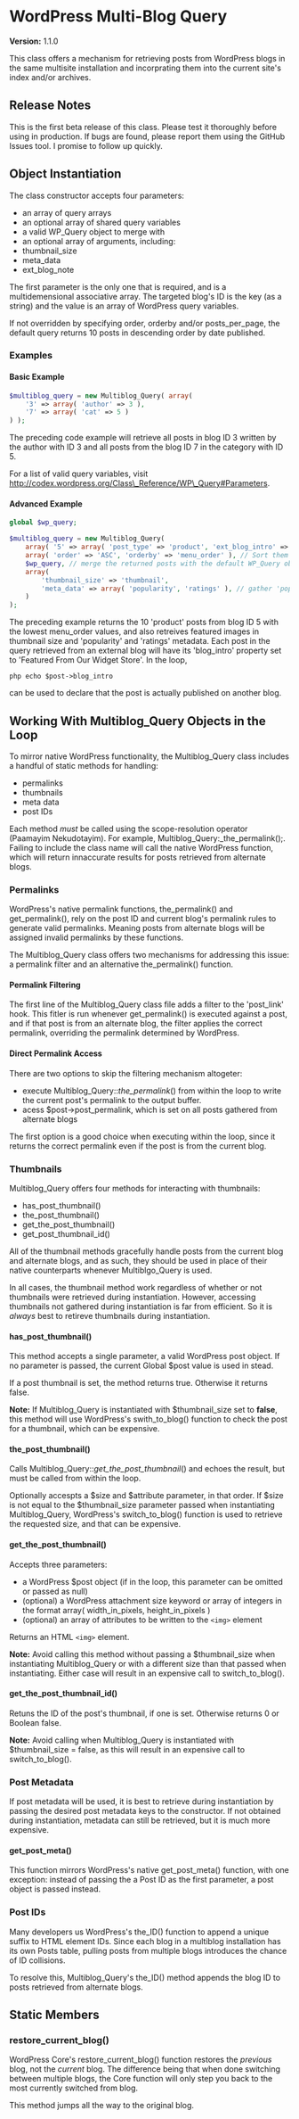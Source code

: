 # WordPress Multi-Blog Query #

**Version:** 1.1.0

This class offers a mechanism for retrieving posts from WordPress blogs in the same multisite installation and incorprating them into the current site's index and/or archives.

## Release Notes ##

This is the first beta release of this class. Please test it thoroughly before using in production. If bugs are found, please report them using the GitHub Issues tool. I promise to follow up quickly.

## Object Instantiation ##

The class constructor accepts four parameters:

 - an array of query arrays
 - an optional array of shared query variables
 - a valid WP_Query object to merge with
 - an optional array of arguments, including:
  - thumbnail_size
  - meta\_data
  - ext\_blog\_note

The first parameter is the only one that is required, and is a multidemensional associative array. The targeted blog's ID is the key (as a string) and the value is an array of WordPress query variables.

If not overridden by specifying order, orderby and/or posts\_per\_page, the default query returns 10 posts in descending order by date published.

### Examples ###

#### Basic Example ####

```php
$multiblog_query = new Multiblog_Query( array(
	'3' => array( 'author' => 3 ),
	'7' => array( 'cat' => 5 )
) );
```

The preceding code example will retrieve all posts in blog ID 3 written by the author with ID 3 and all posts from the blog ID 7 in the category with ID 5.

For a list of valid query variables, visit http://codex.wordpress.org/Class\_Reference/WP\_Query#Parameters.

#### Advanced Example ####

```php
global $wp_query;

$multiblog_query = new Multiblog_Query(
	array( '5' => array( 'post_type' => 'product', 'ext_blog_intro' => 'Featured From Our Widget Store' ) ), // Get all 'products' from Blog ID 5
	array( 'order' => 'ASC', 'orderby' => 'menu_order' ), // Sort them by ascending Menu Order
	$wp_query, // merge the returned posts with the default WP_Query object
	array(
		'thumbnail_size' => 'thumbnail',
		'meta_data' => array( 'popularity', 'ratings' ), // gather 'popularity' and 'ratings' post meta data
	)
);
```

The preceding example returns the 10 'product' posts from blog ID 5 with the lowest menu_order values, and also retreives featured images in thumbnail size and 'popularity' and 'ratings' metadata. Each post in the query
retrieved from an external blog will have its 'blog_intro' property set to 'Featured From Our Widget Store'. In the loop,

```php echo $post->blog_intro```

can be used to declare that the post is actually published on another blog.

## Working With Multiblog\_Query Objects in the Loop ##

To mirror native WordPress functionality, the Multiblog\_Query class includes a handful of static methods for handling:

 - permalinks
 - thumbnails
 - meta data
 - post IDs

Each method *must* be called using the scope-resolution operator (Paamayim Nekudotayim). For example, Multiblog\_Query:_the\_permalink\();. Failing to include the class name will call the native WordPress function, which will return innaccurate results for posts retrieved from alternate blogs.

### Permalinks ###

WordPress's native permalink functions, the\_permalink() and get\_permalink(), rely on the post ID and current blog's permalink rules to generate valid permalinks. Meaning posts from alternate blogs will be assigned invalid permalinks by these functions.

The Multiblog\_Query class offers two mechanisms for addressing this issue: a permalink filter and an alternative the_permalink() function.

#### Permalink Filtering ####

The first line of the Multiblog\_Query class file adds a filter to the 'post_link' hook. This fitler is run whenever get\_permalink() is executed against a post, and if that post is from an alternate blog, the filter applies the correct permalink, overriding the permalink determined by WordPress.

#### Direct Permalink Access ####

There are two options to skip the filtering mechanism altogeter:

 - execute Multiblog\_Query::_the\_permalink_() from within the loop to write the current post's permalink to the output buffer.
 - acess $post->post_permalink, which is set on all posts gathered from alternate blogs

The first option is a good choice when executing within the loop, since it returns the correct permalink even if the post is from the current blog.

### Thumbnails ###

Multiblog\_Query offers four methods for interacting with thumbnails:

 - has\_post\_thumbnail()
 - the\_post\_thumbnail()
 - get\_the\_post_thumbnail()
 - get\_post\_thumbnail\_id()

All of the thumbnail methods gracefully handle posts from the current blog and alternate blogs, and as such, they should be used in place of their native counterparts whenever Multiblgo_Query is used.

In all cases, the thumbnail method work regardless of whether or not thumbnails were retrieved during instantiation.  However, accessing thumbnails not gathered during instantiation is far from efficient. So it is *always* best to retireve thumbnails during instantiation.

#### has\_post\_thumbnail() ####

This method accepts a single parameter, a valid WordPress post object. If no parameter is passed, the current Global $post value is used in stead.

If a post thumbnail is set, the method returns true. Otherwise it returns false.

**Note:** If Multiblog\_Query is instantiated with $thumbnail_size set to **false**, this method will use WordPress's swith_to_blog() function to check the post for a thumbnail, which can be expensive.

#### the\_post\_thumbnail() ####

Calls Multiblog\_Query::_get\_the\_post\_thumbnail_() and echoes the result, but must be called from within the loop.

Optionally accespts a $size and $attribute parameter, in that order. If $size is not equal to the $thumbnail_size parameter passed when instantiating Multiblog\_Query, WordPress's switch_to_blog() function is used to retrieve the requested size, and that can be expensive.

#### get\_the\_post\_thumbnail() ####

Accepts three parameters:

 - a WordPress $post object (if in the loop, this parameter can be omitted or passed as null)
 - (optional) a WordPress attachment size keyword or array of integers in the format array( width_in_pixels, height_in_pixels )
 - (optional) an array of attributes to be written to the ```<img>``` element

Returns an HTML ```<img>``` element.

**Note:** Avoid calling this method without passing a $thumbnail_size when instantiating Multiblog\_Query or with a different size than that passed when instantiating. Either case will result in an expensive call to switch_to_blog().

#### get\_the\_post\_thumbnail\_id() ####

Retuns the ID of the post's thumbnail, if one is set. Otherwise returns 0 or Boolean false.

**Note:** Avoid calling when Multiblog\_Query is instantiated with $thumbnail_size = false, as this will result in an expensive call to switch_to_blog().

### Post Metadata ###

If post metadata will be used, it is best to retrieve during instantiation by passing the desired post metadata keys to the constructor. If not obtained during instantiation, metadata can still be retrieved, but it is much more expensive.

#### get\_post\_meta() ####

This function mirrors WordPress's native get\_post\_meta() function, with one exception: instead of passing the a Post ID as the first parameter, a post object is passed instead.

### Post IDs ###

Many developers us WordPress's the\_ID() function to append a unique suffix to HTML element IDs. Since each blog in a multiblog installation has its own Posts table, pulling posts from multiple blogs introduces the chance of ID collisions.

To resolve this, Multiblog\_Query's the\_ID() method appends the blog ID to posts retrieved from alternate blogs.


## Static Members ##

### restore_current_blog() ###

WordPress Core's restore\_current\_blog() function restores the _previous_ blog, not the _current_ blog.
The difference being that when done switching between multiple blogs, the Core function will only step
you back to the most currently switched from blog.

This method jumps all the way to the original blog.